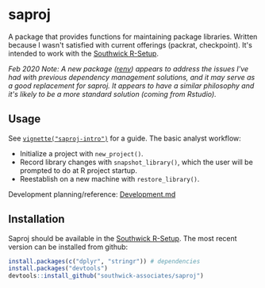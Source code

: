 
# saproj

A package that provides functions for  maintaining package libraries. Written because I wasn't satisfied with current offerings (packrat, checkpoint). It's intended to work with the [Southwick R-Setup](https://github.com/southwick-associates/R-setup).

*Feb 2020 Note: A new package ([renv](https://rstudio.github.io/renv/index.html)) appears to address the issues I've had with previous dependency management solutions, and it may serve as a good replacement for saproj. It appears to have a similar philosophy and it's likely to be a more standard solution (coming from Rstudio).*

## Usage

See [`vignette("saproj-intro")`](vignettes/saproj-intro.md) for a guide. The basic analyst workflow:

- Initialize a project with `new_project()`.
- Record library changes with `snapshot_library()`, which the user will be prompted to do at R project startup.
- Reestablish on a new machine with `restore_library()`.

Development planning/reference: [Development.md](Development.md) 

## Installation

Saproj should be available in the [Southwick R-Setup](https://github.com/southwick-associates/R-setup). The most recent version can be installed from github:

``` r
install.packages(c("dplyr", "stringr")) # dependencies
install.packages("devtools")
devtools::install_github("southwick-associates/saproj")
```
